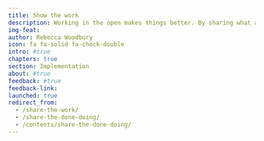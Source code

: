 ```yaml
---
title: Show the work
description: Working in the open makes things better. By sharing what a team is working on, people can follow progress and give input throughout a process rather than at the end. Updates and open collaboration tools help teams, keep momentum, get feedback, build trust and celebrate wins.
img-feat: 
author: Rebecca Woodbury
icon: fa fa-solid fa-check-double
intro: #true
chapters: true
section: Implementation
about: #true
feedback: #true
feedback-link: 
launched: true
redirect_from:
  - /share-the-work/
  - /share-the-done-doing/
  - /contents/share-the-done-doing/
---
```


